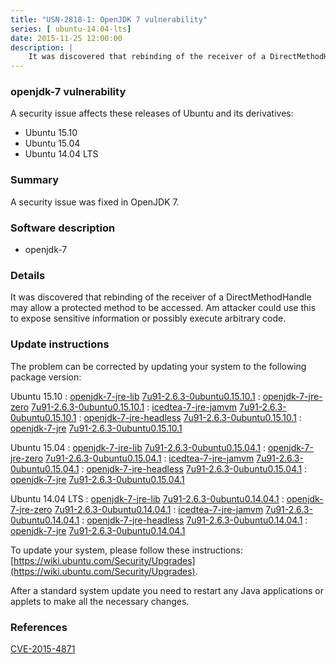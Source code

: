 ```yaml
---
title: "USN-2818-1: OpenJDK 7 vulnerability"
series: [ ubuntu-14.04-lts]
date: 2015-11-25 12:00:00
description: |
    It was discovered that rebinding of the receiver of a DirectMethodHandle may allow a protected method to be accessed. Am attacker could use this to expose sensitive information or possibly execute arbitrary code. 
--- 
```

 
### openjdk-7 vulnerability

A security issue affects these releases of Ubuntu and its derivatives:

* Ubuntu 15.10
* Ubuntu 15.04
* Ubuntu 14.04 LTS

### Summary

A security issue was fixed in OpenJDK 7. 

### Software description

* openjdk-7 

### Details

It was discovered that rebinding of the receiver of a DirectMethodHandle may allow a protected method to be accessed. Am attacker could use this to expose sensitive information or possibly execute arbitrary code. 

### Update instructions

The problem can be corrected by updating your system to the following package version:

Ubuntu 15.10
 : [openjdk-7-jre-lib](https://launchpad.net/ubuntu/+source/openjdk-7) <span> [7u91-2.6.3-0ubuntu0.15.10.1](https://launchpad.net/ubuntu/+source/openjdk-7/7u91-2.6.3-0ubuntu0.15.10.1) </span> 
 : [openjdk-7-jre-zero](https://launchpad.net/ubuntu/+source/openjdk-7) <span> [7u91-2.6.3-0ubuntu0.15.10.1](https://launchpad.net/ubuntu/+source/openjdk-7/7u91-2.6.3-0ubuntu0.15.10.1) </span> 
 : [icedtea-7-jre-jamvm](https://launchpad.net/ubuntu/+source/openjdk-7) <span> [7u91-2.6.3-0ubuntu0.15.10.1](https://launchpad.net/ubuntu/+source/openjdk-7/7u91-2.6.3-0ubuntu0.15.10.1) </span> 
 : [openjdk-7-jre-headless](https://launchpad.net/ubuntu/+source/openjdk-7) <span> [7u91-2.6.3-0ubuntu0.15.10.1](https://launchpad.net/ubuntu/+source/openjdk-7/7u91-2.6.3-0ubuntu0.15.10.1) </span> 
 : [openjdk-7-jre](https://launchpad.net/ubuntu/+source/openjdk-7) <span> [7u91-2.6.3-0ubuntu0.15.10.1](https://launchpad.net/ubuntu/+source/openjdk-7/7u91-2.6.3-0ubuntu0.15.10.1) </span> 

Ubuntu 15.04
 : [openjdk-7-jre-lib](https://launchpad.net/ubuntu/+source/openjdk-7) <span> [7u91-2.6.3-0ubuntu0.15.04.1](https://launchpad.net/ubuntu/+source/openjdk-7/7u91-2.6.3-0ubuntu0.15.04.1) </span> 
 : [openjdk-7-jre-zero](https://launchpad.net/ubuntu/+source/openjdk-7) <span> [7u91-2.6.3-0ubuntu0.15.04.1](https://launchpad.net/ubuntu/+source/openjdk-7/7u91-2.6.3-0ubuntu0.15.04.1) </span> 
 : [icedtea-7-jre-jamvm](https://launchpad.net/ubuntu/+source/openjdk-7) <span> [7u91-2.6.3-0ubuntu0.15.04.1](https://launchpad.net/ubuntu/+source/openjdk-7/7u91-2.6.3-0ubuntu0.15.04.1) </span> 
 : [openjdk-7-jre-headless](https://launchpad.net/ubuntu/+source/openjdk-7) <span> [7u91-2.6.3-0ubuntu0.15.04.1](https://launchpad.net/ubuntu/+source/openjdk-7/7u91-2.6.3-0ubuntu0.15.04.1) </span> 
 : [openjdk-7-jre](https://launchpad.net/ubuntu/+source/openjdk-7) <span> [7u91-2.6.3-0ubuntu0.15.04.1](https://launchpad.net/ubuntu/+source/openjdk-7/7u91-2.6.3-0ubuntu0.15.04.1) </span> 

Ubuntu 14.04 LTS
 : [openjdk-7-jre-lib](https://launchpad.net/ubuntu/+source/openjdk-7) <span> [7u91-2.6.3-0ubuntu0.14.04.1](https://launchpad.net/ubuntu/+source/openjdk-7/7u91-2.6.3-0ubuntu0.14.04.1) </span> 
 : [openjdk-7-jre-zero](https://launchpad.net/ubuntu/+source/openjdk-7) <span> [7u91-2.6.3-0ubuntu0.14.04.1](https://launchpad.net/ubuntu/+source/openjdk-7/7u91-2.6.3-0ubuntu0.14.04.1) </span> 
 : [icedtea-7-jre-jamvm](https://launchpad.net/ubuntu/+source/openjdk-7) <span> [7u91-2.6.3-0ubuntu0.14.04.1](https://launchpad.net/ubuntu/+source/openjdk-7/7u91-2.6.3-0ubuntu0.14.04.1) </span> 
 : [openjdk-7-jre-headless](https://launchpad.net/ubuntu/+source/openjdk-7) <span> [7u91-2.6.3-0ubuntu0.14.04.1](https://launchpad.net/ubuntu/+source/openjdk-7/7u91-2.6.3-0ubuntu0.14.04.1) </span> 
 : [openjdk-7-jre](https://launchpad.net/ubuntu/+source/openjdk-7) <span> [7u91-2.6.3-0ubuntu0.14.04.1](https://launchpad.net/ubuntu/+source/openjdk-7/7u91-2.6.3-0ubuntu0.14.04.1) </span> 

To update your system, please follow these instructions: [https://wiki.ubuntu.com/Security/Upgrades](https://wiki.ubuntu.com/Security/Upgrades).

After a standard system update you need to restart any Java applications or applets to make all the necessary changes. 

### References

 [CVE-2015-4871](http://people.ubuntu.com/~ubuntu-security/cve/CVE-2015-4871)
 
